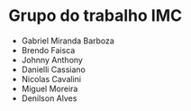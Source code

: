 <h1>Grupo do trabalho IMC</h1>

<ul>
<li>Gabriel Miranda Barboza</li>
<li>Brendo Faisca</li>
<li>Johnny Anthony</li>
<li>Danielli Cassiano </li>
<li>Nicolas Cavalini</li>
<li>Miguel Moreira</li>
<li>Denilson Alves</li>
</ul>